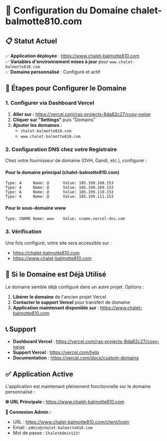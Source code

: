 # 🎯 Configuration du Domaine chalet-balmotte810.com

## 📋 Statut Actuel

✅ **Application déployée** : https://www.chalet-balmotte810.com  
✅ **Variables d'environnement mises à jour** pour `www.chalet-balmotte810.com`  
✅ **Domaine personnalisé** : Configuré et actif

## 🔧 Étapes pour Configurer le Domaine

### 1. Configurer via Dashboard Vercel

1. **Aller sur :** https://vercel.com/ras-projects-8da82c27/cosy-neige
2. **Cliquer sur "Settings"** puis "Domains"
3. **Ajouter les domaines :**
   - `chalet-balmotte810.com`
   - `www.chalet-balmotte810.com`

### 2. Configuration DNS chez votre Registraire

Chez votre fournisseur de domaine (OVH, Gandi, etc.), configurer :

#### Pour le domaine principal (chalet-balmotte810.com)
```dns
Type: A     Name: @      Value: 185.199.108.153
Type: A     Name: @      Value: 185.199.109.153  
Type: A     Name: @      Value: 185.199.110.153
Type: A     Name: @      Value: 185.199.111.153
```

#### Pour le sous-domaine www
```dns
Type: CNAME Name: www    Value: cname.vercel-dns.com
```

### 3. Vérification

Une fois configuré, votre site sera accessible sur :
- https://chalet-balmotte810.com
- https://www.chalet-balmotte810.com

## 🔄 Si le Domaine est Déjà Utilisé

Le domaine semble déjà configuré dans un autre projet. Options :

1. **Libérer le domaine** de l'ancien projet Vercel
2. **Contacter le support Vercel** pour transfert de domaine
3. **Application maintenant disponible sur** : https://www.chalet-balmotte810.com

## 📞 Support

- **Dashboard Vercel** : https://vercel.com/ras-projects-8da82c27/cosy-neige
- **Support Vercel** : https://vercel.com/help
- **Documentation** : https://vercel.com/docs/custom-domains

## ✅ Application Active

L'application est maintenant pleinement fonctionnelle sur le domaine personnalisé :

**🌐 URL Principale :** https://www.chalet-balmotte810.com

**🔐 Connexion Admin :**
- URL : https://www.chalet-balmotte810.com/client/login
- Email : `admin@chalet-balmotte810.com`
- Mot de passe : `ChaletAdmin123!`
